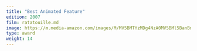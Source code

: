 ```yaml
---
title: "Best Animated Feature"
edition: 2007
film: ratatouille.md
image: https://m.media-amazon.com/images/M/MV5BMTYzMDg4NzA0MV5BMl5BanBnXkFtZTcwMzM4MzMzMw@@._V1_.jpg
type: award
weight: 14
---
```

